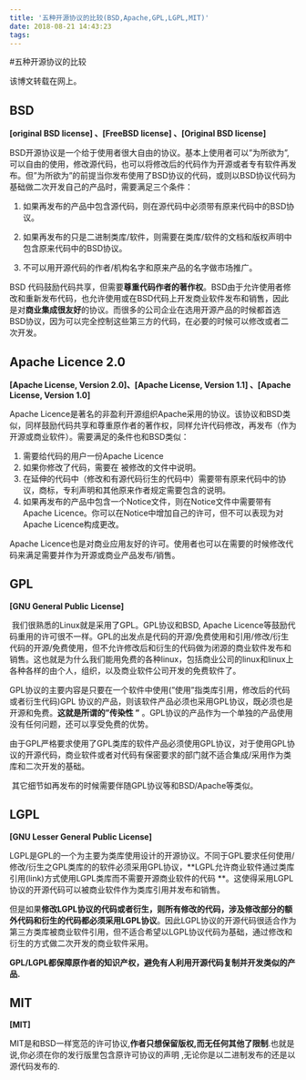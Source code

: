 ```yaml
---
title: '五种开源协议的比较(BSD,Apache,GPL,LGPL,MIT)'
date: 2018-08-21 14:43:23
tags:
---
```




#五种开源协议的比较

该博文转载在网上。

## BSD

**[original BSD license] 、[FreeBSD license] 、[Original BSD license]**


BSD开源协议是一个给于使用者很大自由的协议。基本上使用者可以”为所欲为”,可以自由的使用，修改源代码，也可以将修改后的代码作为开源或者专有软件再发布。但”为所欲为”的前提当你发布使用了BSD协议的代码，或则以BSD协议代码为基础做二次开发自己的产品时，需要满足三个条件：

1. 如果再发布的产品中包含源代码，则在源代码中必须带有原来代码中的BSD协议。

2. 如果再发布的只是二进制类库/软件，则需要在类库/软件的文档和版权声明中包含原来代码中的BSD协议。

3. 不可以用开源代码的作者/机构名字和原来产品的名字做市场推广。


BSD 代码鼓励代码共享，但需要**尊重代码作者的著作权**。BSD由于允许使用者修改和重新发布代码，也允许使用或在BSD代码上开发商业软件发布和销售，因此是对**商业集成很友好**的协议。而很多的公司企业在选用开源产品的时候都首选BSD协议，因为可以完全控制这些第三方的代码，在必要的时候可以修改或者二次开发。



## Apache Licence 2.0

**[Apache License, Version 2.0]、[Apache License, Version 1.1] 、[Apache License, Version 1.0]**

Apache Licence是著名的非盈利开源组织Apache采用的协议。该协议和BSD类似，同样鼓励代码共享和尊重原作者的著作权，同样允许代码修改，再发布（作为开源或商业软件）。需要满足的条件也和BSD类似：

1. 需要给代码的用户一份Apache Licence
2. 如果你修改了代码，需要在 被修改的文件中说明。
3. 在延伸的代码中（修改和有源代码衍生的代码中）需要带有原来代码中的协议，商标，专利声明和其他原来作者规定需要包含的说明。
4. 如果再发布的产品中包含一个Notice文件，则在Notice文件中需要带有Apache Licence。你可以在Notice中增加自己的许可，但不可以表现为对Apache Licence构成更改。

Apache Licence也是对商业应用友好的许可。使用者也可以在需要的时候修改代码来满足需要并作为开源或商业产品发布/销售。



## GPL

**[GNU General Public License]**

​	我们很熟悉的Linux就是采用了GPL。GPL协议和BSD, Apache Licence等鼓励代码重用的许可很不一样。GPL的出发点是代码的开源/免费使用和引用/修改/衍生代码的开源/免费使用，但不允许修改后和衍生的代码做为闭源的商业软件发布和销售。这也就是为什么我们能用免费的各种linux，包括商业公司的linux和linux上各种各样的由个人，组织，以及商业软件公司开发的免费软件了。

​	GPL协议的主要内容是只要在一个软件中使用(”使用”指类库引用，修改后的代码或者衍生代码)GPL 协议的产品，则该软件产品必须也采用GPL协议，既必须也是开源和免费。**这就是所谓的”传染性 ”** 。GPL协议的产品作为一个单独的产品使用没有任何问题，还可以享受免费的优势。

​	由于GPL严格要求使用了GPL类库的软件产品必须使用GPL协议，对于使用GPL协议的开源代码，商业软件或者对代码有保密要求的部门就不适合集成/采用作为类库和二次开发的基础。

​	其它细节如再发布的时候需要伴随GPL协议等和BSD/Apache等类似。



## LGPL

**[GNU Lesser General Public License]**

​	LGPL是GPL的一个为主要为类库使用设计的开源协议。不同于GPL要求任何使用/修改/衍生之GPL类库的的软件必须采用GPL协议，**LGPL允许商业软件通过类库引用(link)方式使用LGPL类库而不需要开源商业软件的代码 **。这使得采用LGPL协议的开源代码可以被商业软件作为类库引用并发布和销售。

​	但是如果**修改LGPL协议的代码或者衍生，则所有修改的代码，涉及修改部分的额外代码和衍生的代码都必须采用LGPL协议**。因此LGPL协议的开源代码很适合作为第三方类库被商业软件引用，但不适合希望以LGPL协议代码为基础，通过修改和衍生的方式做二次开发的商业软件采用。

​	**GPL/LGPL都保障原作者的知识产权，避免有人利用开源代码复制并开发类似的产品.**



## MIT

**[MIT]**

​	MIT是和BSD一样宽范的许可协议,**作者只想保留版权,而无任何其他了限制**.也就是说,你必须在你的发行版里包含原许可协议的声明 ,无论你是以二进制发布的还是以源代码发布的.